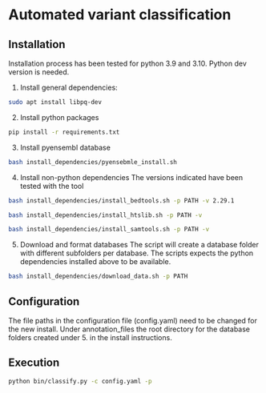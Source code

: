# Automated variant classification

## Installation
Installation process has been tested for python 3.9 and 3.10.
Python dev version is needed.

1. Install general dependencies:
```sh
sudo apt install libpq-dev
```

2. Install python packages
```sh
pip install -r requirements.txt
```

3. Install pyensembl database
```sh
bash install_dependencies/pyensebmle_install.sh
```

4. Install non-python dependencies
The versions indicated have been tested with the tool
```sh
bash install_dependencies/install_bedtools.sh -p PATH -v 2.29.1
```
```sh
bash install_dependencies/install_htslib.sh -p PATH -v 
```
```sh
bash install_dependencies/install_samtools.sh -p PATH -v
```

5. Download and format databases
The script will create a database folder with different subfolders per database.
The scripts expects the python dependencies installed above to be available.
```sh
bash install_dependencies/download_data.sh -p PATH
```

## Configuration
The file paths in the configuration file (config.yaml) need to be changed for the new install.
Under annotation_files the root directory for the database folders created under 5. in the install instructions.

## Execution
```sh
python bin/classify.py -c config.yaml -p 
```
